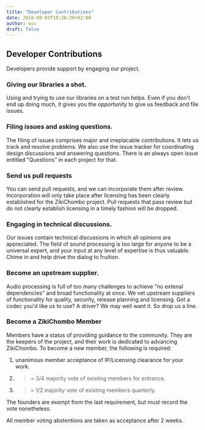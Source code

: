 ```yaml
---
title: "Developer Contributions"
date: 2018-08-03T19:26:29+02:00
author: wsc
draft: false
---
```

## Developer Contributions
Developers provide support by engaging our project.

### Giving our libraries a shot.
Using and trying to use our libraries on a test run helps.  Even if you
don't end up doing much, it gives you the opportunity to give us feedback
and file issues.

### Filing issues and asking questions.
The filing of issues comprises major and irreplacable contributions.
It lets us track and resolve problems.  We also use the issue tracker
for coordinating design discussions and answering questions.  There is an
always open issue entitled "Questions" in each project for that.

### Send us pull requests
You can send pull requests, and we can incorporate them after review.
Incorporation will only take place after licensing has been clearly
established for the ZikiChombo project.  Pull requests that pass review
but do not clearly establish licensing in a timely fashion will be dropped.

### Engaging in technical discussions.
Our issues contain technical discussions in which all opinions are 
appreciated.  The field of sound processing is too large for anyone 
to be a universal expert, and your input at any level of expertise 
is thus valuable.  Chime in and help drive the dialog to fruition.

### Become an upstream supplier.
Audio processing is full of too many challenges to achieve "no extenal
dependencies" and broad functionality at once.  We vet upstream suppliers of
functionality for quality, security, release planning and licensing.  Got a
codec you'd like us to use?  A driver?  We may well want it.  So drop us a
line.

### Become a ZikiChombo Member
Members have a status of providing guidance to the community.  They
are the keepers of the project, and their work is dedicated to 
advancing ZikiChombo.  To become a new member, the following is required:

1. unanimous member acceptance of IP/Licensing clearance for your work.
1. >= 3/4 majority vote of existing members for entrance.
1. >= 1/2 majority vote of existing members quarterly.

The founders are exempt from the last requirement, but must record
the vote nonetheless.

All member voting abstentions are taken as acceptance after 2 weeks.

